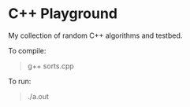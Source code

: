 # C++ Playground

My collection of random C++ algorithms and testbed.

To compile:  
> g++ sorts.cpp 

To run:
> ./a.out  
